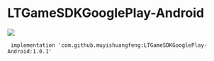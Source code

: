 # LTGameSDKGooglePlay-Android
[![](https://jitpack.io/v/muyishuangfeng/LTGameSDKGooglePlay-Android.svg)](https://jitpack.io/#muyishuangfeng/LTGameSDKGooglePlay-Android)



     implementation 'com.github.muyishuangfeng:LTGameSDKGooglePlay-Android:1.0.1'
